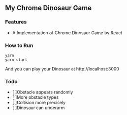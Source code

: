 ## My Chrome Dinosaur Game



### Features

- A Implementation of Chrome Dinosaur Game by React

### How to Run

    yarn
    yarn start

And you can play your Dinosaur  at http://localhost:3000

### Todo

- [ ]Obstacle appears randomly 
- [ ]More obstacle types
- [ ]Collision more precisely
- [ ]Dinosaur can underarm



